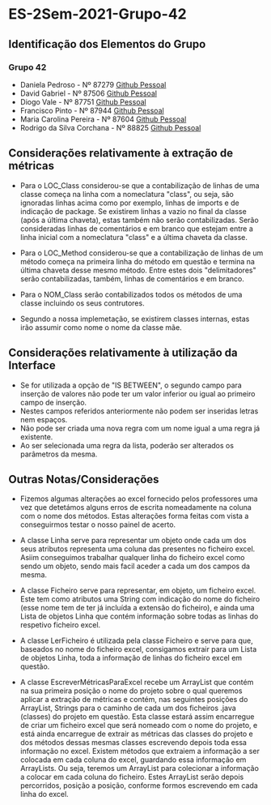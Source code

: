 # ES-2Sem-2021-Grupo-42

## Identificação dos Elementos do Grupo

### Grupo 42

- Daniela Pedroso - Nº 87279 [Github Pessoal](https://github.com/danielapedroso)
- David Gabriel - Nº 87506 [Github Pessoal](https://github.com/davidlgabriel)
- Diogo Vale - Nº 87751 [Github Pessoal](https://github.com/diogo4vale)
- Francisco Pinto - Nº 87944 [Github Pessoal](https://github.com/FranciscoPinto12)
- Maria Carolina Pereira - Nº 87604 [Github Pessoal](https://github.com/mcarolinap)
- Rodrigo da Silva Corchana - Nº 88825 [Github Pessoal](https://github.com/rodrigo-67)

## Considerações relativamente à extração de métricas

- Para o LOC_Class considerou-se que a contabilização de linhas de uma classe começa na linha com a nomeclatura "class", ou seja,
são ignoradas linhas acima como por exemplo, linhas de imports e de indicação de package. Se existirem linhas a vazio no final
da classe (após a última chaveta), estas também não serão contabilizadas. Serão consideradas linhas de comentários e em branco que
estejam entre a linha inicial com a nomeclatura "class" e a última chaveta da classe.

- Para o LOC_Method considerou-se que a contabilização de linhas de um método começa na primeira linha do método em questão e termina
na última chaveta desse mesmo método. Entre estes dois "delimitadores" serão contabilizadas, também, linhas de comentários e em branco.

- Para o NOM_Class serão contabilizados todos os métodos de uma classe incluindo os seus contrutores.

- Segundo a nossa implemetação, se existirem classes internas, estas irão assumir como nome o nome da classe mãe.

## Considerações relativamente à utilização da Interface

- Se for utilizada a opção de "IS BETWEEN", o segundo campo para inserção de valores não pode ter um valor inferior ou igual ao primeiro campo de inserção.
- Nestes campos referidos anteriormente não podem ser inseridas letras nem espaços.
- Não pode ser criada uma nova regra com um nome igual a uma regra já existente.
- Ao ser selecionada uma regra da lista, poderão ser alterados os parâmetros da mesma.


## Outras Notas/Considerações

- Fizemos algumas alterações ao excel fornecido pelos professores uma vez que detetámos alguns erros de escrita nomeadamente na coluna com o nome dos métodos.
Estas alterações forma feitas com vista a conseguirmos testar o nosso painel de acerto.

- A classe Linha serve para representar um objeto onde cada um dos seus atributos representa uma coluna das presentes no ficheiro excel. Asiim conseguimos
trabalhar qualquer linha do ficheiro excel como sendo um objeto, sendo mais facil aceder a cada um dos campos da mesma.

- A classe Ficheiro serve para representar, em objeto, um ficheiro excel. Este tem como atributos uma String com indicação do nome do ficheiro
(esse nome tem de ter já incluída a extensão do ficheiro), e ainda uma Lista de objetos Linha que contém informação sobre todas as linhas do respetivo ficheiro excel.

- A classe LerFicheiro é utilizada pela classe Ficheiro e serve para que, baseados no nome do ficheiro excel, consigamos extrair para um Lista de objetos
Linha, toda a informação de linhas do ficheiro excel em questão.

- A classe EscreverMétricasParaExcel recebe um ArrayList que contém na sua primeira posição o nome do projeto sobre o qual queremos aplicar a extração de métricas
e contém, nas seguintes posições do ArrayList, Strings para o caminho de cada um dos ficheiros .java (classes) do projeto em questão. Esta classe estará assim
encarregue de criar um ficheiro excel que será nomeado com o nome do projeto, e está ainda encarregue de extrair as métricas das classes do projeto e dos métodos
dessas mesmas classes escrevendo depois toda essa informação no excel. Existem métodos que extraiem a informação a ser colocada em cada coluna do excel, guardando
essa informação em ArrayLists. Ou seja, teremos um ArrayList para colecionar a informação a colocar em cada coluna do ficheiro. Estes ArrayList serão depois
percorridos, posição a posição, conforme formos escrevendo em cada linha do excel.
